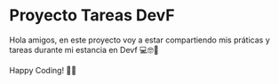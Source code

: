 # Proyecto Tareas DevF

Hola amigos, en este proyecto voy a estar compartiendo mis práticas y tareas durante mi estancia en Devf 💻🤓👾

Happy Coding! 👨‍💻
